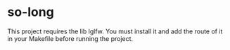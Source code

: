 # so-long

This project requires the lib lglfw. You must install it and add the route of it in your Makefile before running the project. 
